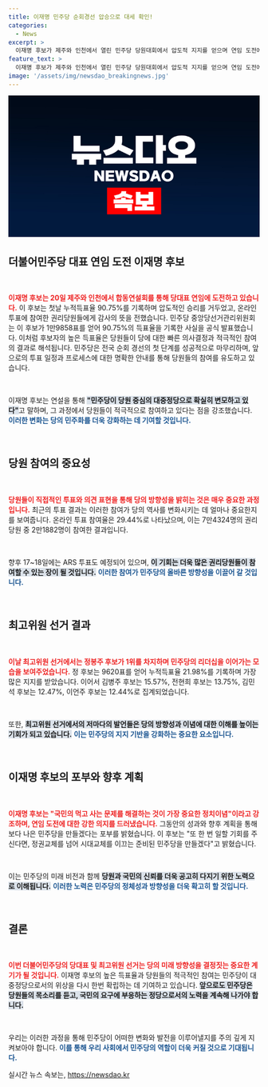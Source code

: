 ```yaml
---
title: 이재명 민주당 순회경선 압승으로 대세 확인!
categories:
  - News
excerpt: >
  이재명 후보가 제주와 인천에서 열린 민주당 당원대회에서 압도적 지지를 얻으며 연임 도전에 나섰습니다. 누적득표율 90.75%로 2위 김두관 후보를 큰 차이로 앞섰고, 민주당의 변화 방향에 대한 포부를 밝혔습니다.
feature_text: >
  이재명 후보가 제주와 인천에서 열린 민주당 당원대회에서 압도적 지지를 얻으며 연임 도전에 나섰습니다. 누적득표율 90.75%로 2위 김두관 후보를 큰 차이로 앞섰고, 민주당의 변화 방향에 대한 포부를 밝혔습니다.
image: '/assets/img/newsdao_breakingnews.jpg'
---
```


<p><img src="/assets/img/newsdao_breakingnews.jpg" alt="ontimetimes 속보" /></p>

<h2 data-ke-size="size26">더불어민주당 대표 연임 도전 이재명 후보</h2>

<p data-ke-size="size16">&nbsp;</p>

<p><b><span style="color: #ee2323;">이재명 후보는 20일 제주와 인천에서 합동연설회를 통해 당대표 연임에 도전하고 있습니다.</span></b> 이 후보는 첫날 누적득표율 90.75%를 기록하며 압도적인 승리를 거두었고, 온라인 투표에 참여한 권리당원들에게 감사의 뜻을 전했습니다. 민주당 중앙당선거관리위원회는 이 후보가 1만9858표를 얻어 90.75%의 득표율을 기록한 사실을 공식 발표했습니다. 이처럼 후보자의 높은 득표율은 당원들이 당에 대한 빠른 의사결정과 적극적인 참여의 결과로 해석됩니다. 민주당은 전국 순회 경선의 첫 단계를 성공적으로 마무리하며, 앞으로의 투표 일정과 프로세스에 대한 명확한 안내를 통해 당원들의 참여를 유도하고 있습니다. </p>

<p data-ke-size="size16">&nbsp;</p>

<p>이재명 후보는 연설을 통해 <b><span style="background-color: #21538527;">"민주당이 당원 중심의 대중정당으로 확실히 변모하고 있다"</span></b>고 말하며, 그 과정에서 당원들이 적극적으로 참여하고 있다는 점을 강조했습니다. <b><span style="color: #1a5490;">이러한 변화는 당의 민주화를 더욱 강화하는 데 기여할 것입니다.</span></b> </p>

<p data-ke-size="size16">&nbsp;</p>

<h2 data-ke-size="size26">당원 참여의 중요성</h2>

<p data-ke-size="size16">&nbsp;</p>

<p><b><span style="color: #ee2323;">당원들이 직접적인 투표와 의견 표현을 통해 당의 방향성을 밝히는 것은 매우 중요한 과정입니다.</span></b> 최근의 투표 결과는 이러한 참여가 당의 역사를 변화시키는 데 얼마나 중요한지를 보여줍니다. 온라인 투표 참여율은 29.44%로 나타났으며, 이는 7만4324명의 권리당원 중 2만1882명이 참여한 결과입니다. </p>

<p data-ke-size="size16">&nbsp;</p>

<p>향후 17~18일에는 ARS 투표도 예정되어 있으며, <b><span style="background-color: #21538527;">이 기회는 더욱 많은 권리당원들이 참여할 수 있는 장이 될 것입니다.</span></b> <b><span style="color: #1a5490;">이러한 참여가 민주당의 올바른 방향성을 이끌어 갈 것입니다.</span></b> </p>

<p data-ke-size="size16">&nbsp;</p>

<h2 data-ke-size="size26">최고위원 선거 결과</h2>

<p data-ke-size="size16">&nbsp;</p>

<p><b><span style="color: #ee2323;">이날 최고위원 선거에서는 정봉주 후보가 1위를 차지하며 민주당의 리더십을 이어가는 모습을 보여주었습니다.</span></b> 정 후보는 9620표를 얻어 누적득표율 21.98%를 기록하며 가장 많은 지지를 받았습니다. 이어서 김병주 후보는 15.57%, 전현희 후보는 13.75%, 김민석 후보는 12.47%, 이언주 후보는 12.44%로 집계되었습니다.</p>

<p data-ke-size="size16">&nbsp;</p>

<p>또한, <b><span style="background-color: #21538527;">최고위원 선거에서의 저마다의 발언들은 당의 방향성과 이념에 대한 이해를 높이는 기회가 되고 있습니다.</span></b> <b><span style="color: #1a5490;">이는 민주당의 지지 기반을 강화하는 중요한 요소입니다.</span></b> </p>

<p data-ke-size="size16">&nbsp;</p>

<h2 data-ke-size="size26">이재명 후보의 포부와 향후 계획</h2>

<p data-ke-size="size16">&nbsp;</p>

<p><b><span style="color: #ee2323;">이재명 후보는 "국민의 먹고 사는 문제를 해결하는 것이 가장 중요한 정치이념"이라고 강조하며, 연임 도전에 대한 강한 의지를 드러냈습니다.</span></b> 그동안의 성과와 향후 계획을 통해 보다 나은 민주당을 만들겠다는 포부를 밝혔습니다. 이 후보는 "또 한 번 일할 기회를 주신다면, 정권교체를 넘어 시대교체를 이끄는 준비된 민주당을 만들겠다"고 밝혔습니다.</p>

<p data-ke-size="size16">&nbsp;</p>

<p>이는 민주당의 미래 비전과 함께 <b><span style="background-color: #21538527;">당원과 국민의 신뢰를 더욱 공고히 다지기 위한 노력으로 이해됩니다.</span></b> <b><span style="color: #1a5490;">이러한 노력은 민주당의 정체성과 방향성을 더욱 확고히 할 것입니다.</span></b> </p>

<p data-ke-size="size16">&nbsp;</p>

<h2 data-ke-size="size26">결론</h2>

<p data-ke-size="size16">&nbsp;</p>

<p><b><span style="color: #ee2323;">이번 더불어민주당의 당대표 및 최고위원 선거는 당의 미래 방향성을 결정짓는 중요한 계기가 될 것입니다.</span></b> 이재명 후보의 높은 득표율과 당원들의 적극적인 참여는 민주당이 대중정당으로서의 위상을 다시 한번 확립하는 데 기여하고 있습니다. <b><span style="background-color: #21538527;">앞으로도 민주당은 당원들의 목소리를 듣고, 국민의 요구에 부응하는 정당으로서의 노력을 계속해 나가야 합니다.</span></b> </p>

<p data-ke-size="size16">&nbsp;</p>

<p>우리는 이러한 과정을 통해 민주당이 어떠한 변화와 발전을 이루어낼지를 주의 깊게 지켜보아야 합니다. <b><span style="color: #1a5490;">이를 통해 우리 사회에서 민주당의 역할이 더욱 커질 것으로 기대됩니다.</span></b> </p>
실시간 뉴스 속보는, <a href="https://newsdao.kr" rel="dofollow">https://newsdao.kr</a>


